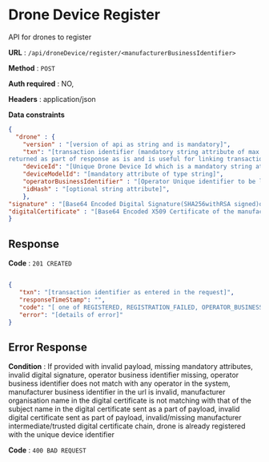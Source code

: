 # Drone Device Register

API for drones to register

**URL** : `/api/droneDevice/register/<manufacturerBusinessIdentifier>`

**Method** : `POST`

**Auth required** : NO,

**Headers** : application/json

**Data constraints**

```json
{
  "drone" : {
	"version" : "[version of api as string and is mandatory]",
	"txn": "[transaction identifier (mandatory string attribute of max length 50) entered by manufacturer, which is also
returned as part of response as is and is useful for linking transactions full round trip across systems]",
	"deviceId": "[Unique Drone Device Id which is a mandatory string attribute]",
	"deviceModelId": "[mandatory attribute of type string]",
	"operatorBusinessIdentifier" : "[Operator Unique identifier to be linked to the drone device which is mandatory string attributeof max length 36]",
	"idHash" : "[optional string attribute]",
	},
"signature" : "[Base64 Encoded Digital Signature(SHA256withRSA signed)of the drone data and is a mandatory string attribute]" ,
"digitalCertificate" : "[Base64 Encoded X509 Certificate of the manufacturer and is a mandatory string attribute]"
}
```

## Response

**Code** : `201 CREATED`

```json

{	
   "txn": "[transaction identifier as entered in the request]",
   "responseTimeStamp": "",
   "code": "[ one of REGISTERED, REGISTRATION_FAILED, OPERATOR_BUSINESS_IDENTIFIER_INVALID,  OPERATOR_BUSINESS_IDENTIFIER_MISSING, INVALID_SIGNATURE, INVALID_DIGITAL_CERTIFICATE, 					DRONE_ALREADY_REGISTERED, INVALID_MANUFACTURER, MANUFACTURER_BUSINESS_IDENTIFIER_INVALID,	  			BAD_REQUEST_PAYLOAD]",
   "error": "[details of error]"
}

```

## Error Response

**Condition** : If provided with invalid payload, missing mandatory attributes, invalid digital signature, operator business identifier missing, operator business identifier does not match with any operator in the system, manufacturer business identifier in the url is invalid, manufacturer organisation name in the digital certificate is not matching with that
of the subject name in the digital certificate sent as a part of payload, invalid digital certificate sent as part of payload,
invalid/missing manufacturer intermediate/trusted digital certificate chain, drone is already registered with the unique device identifier

**Code** : `400 BAD REQUEST`


